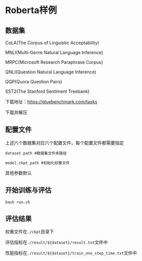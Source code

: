 # Roberta样例

## 数据集

CoLA(The Corpus of Linguistic Acceptability)

MNLI(Multi-Genre Natural Language Inference)

MRPC(Microsoft Research Paraphrase Corpus)

QNLI(Question Natural Language Inference)

QQP(Quora Question Pairs)

SST2(The Stanford Sentiment Treebank)

下载地址：https://gluebenchmark.com/tasks

下载并解压

## 配置文件

上述六个数据集对应六个配置文件，每个配置文件都需要指定

`dataset.path #数据集文件夹路径`

`model.ckpt_path #初始化权重文件`

其他参数默认

## 开始训练与评估

```bash run.sh```

## 评估结果

权重文件在`./ckpt`目录下

评估指标在`./result/${dataset}/result.txt`文件中

性能指标在`./result/${dataset}/train_one_step_time.txt`文件中
